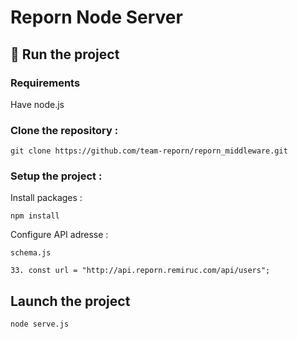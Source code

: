 # Reporn Node Server

## 🏃 Run the project

### Requirements
Have node.js

### Clone the repository :

    git clone https://github.com/team-reporn/reporn_middleware.git
    
### Setup the project :

Install packages :

    npm install
    
Configure API adresse :

    schema.js
    
    33. const url = "http://api.reporn.remiruc.com/api/users";
    
## Launch the project

    node serve.js
